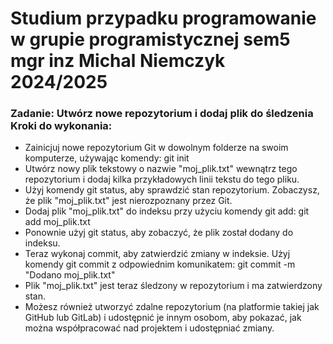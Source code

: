 # Studium przypadku programowanie w grupie programistycznej sem5 mgr inz Michal Niemczyk 2024/2025

### Zadanie: Utwórz nowe repozytorium i dodaj plik do śledzenia Kroki do wykonania:
- Zainicjuj nowe repozytorium Git w dowolnym folderze na swoim komputerze, używając komendy:
git init
- Utwórz nowy plik tekstowy o nazwie "moj_plik.txt" wewnątrz tego repozytorium i dodaj kilka przykładowych linii tekstu do tego pliku.
- Użyj komendy git status, aby sprawdzić stan repozytorium. Zobaczysz, że plik "moj_plik.txt" jest nierozpoznany przez Git.
- Dodaj plik "moj_plik.txt" do indeksu przy użyciu komendy git add:
git add moj_plik.txt
- Ponownie użyj git status, aby zobaczyć, że plik został dodany do indeksu. 
- Teraz wykonaj commit, aby zatwierdzić zmiany w indeksie. Użyj komendy git commit z odpowiednim komunikatem:
git commit -m "Dodano moj_plik.txt"
- Plik "moj_plik.txt" jest teraz śledzony w repozytorium i ma zatwierdzony stan.
- Możesz również utworzyć zdalne repozytorium (na platformie takiej jak GitHub lub GitLab) i udostępnić je innym osobom, aby pokazać, jak można współpracować nad projektem i udostępniać zmiany.